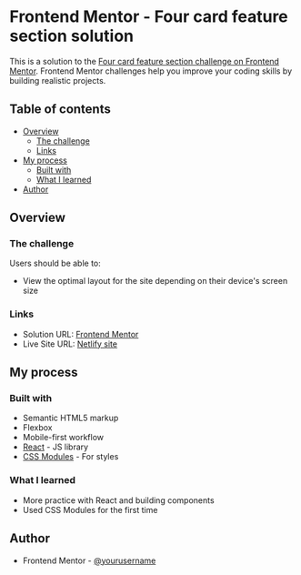 # Frontend Mentor - Four card feature section solution

This is a solution to the [Four card feature section challenge on Frontend Mentor](https://www.frontendmentor.io/challenges/four-card-feature-section-weK1eFYK). Frontend Mentor challenges help you improve your coding skills by building realistic projects. 

## Table of contents

- [Overview](#overview)
  - [The challenge](#the-challenge)
  - [Links](#links)
- [My process](#my-process)
  - [Built with](#built-with)
  - [What I learned](#what-i-learned)
- [Author](#author)

## Overview

### The challenge

Users should be able to:

- View the optimal layout for the site depending on their device's screen size

### Links

- Solution URL: [Frontend Mentor](https://www.frontendmentor.io/solutions/four-card-feature-section-F4b9dT2IkO)
- Live Site URL: [Netlify site](https://steady-pasca-c65692.netlify.app/)

## My process

### Built with

- Semantic HTML5 markup
- Flexbox
- Mobile-first workflow
- [React](https://reactjs.org/) - JS library
- [CSS Modules](https://github.com/css-modules/css-modules) - For styles

### What I learned

- More practice with React and building components
- Used CSS Modules for the first time

## Author

- Frontend Mentor - [@yourusername](https://www.frontendmentor.io/profile/corjon)